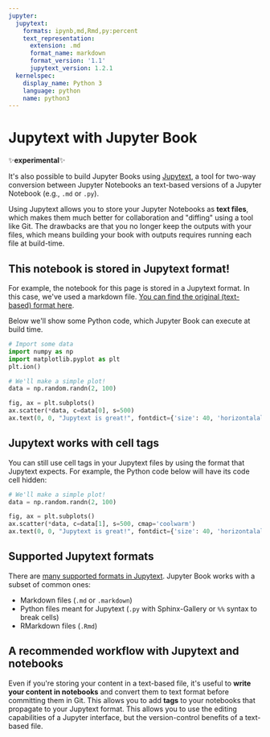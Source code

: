 ```yaml
---
jupyter:
  jupytext:
    formats: ipynb,md,Rmd,py:percent
    text_representation:
      extension: .md
      format_name: markdown
      format_version: '1.1'
      jupytext_version: 1.2.1
  kernelspec:
    display_name: Python 3
    language: python
    name: python3
---
```


# Jupytext with Jupyter Book

✨**experimental**✨

It's also possible to build Jupyter Books using [Jupytext](https://jupytext.readthedocs.io), a tool for
two-way conversion between Jupyter Notebooks an text-based versions of a Jupyter Notebook (e.g., `.md` or `.py`).

Using Jupytext allows you to store your Jupyter Notebooks as **text files**, which makes them much better for
collaboration and "diffing" using a tool like Git. The drawbacks are that you no longer keep the outputs with
your files, which means building your book with outputs requires running each file at build-time.

## This notebook is stored in Jupytext format!

For example, the notebook for this page is stored in a Jupytext format. In this case, we've used
a markdown file. [You can find the original (text-based) format here](https://github.com/jupyter/jupyter-book/blob/master/jupyter_book/book_template/content/use/jupytext.md).

Below we'll show some Python code, which Jupyter Book can execute at build time.

```python
# Import some data
import numpy as np
import matplotlib.pyplot as plt
plt.ion()
```

```python
# We'll make a simple plot!
data = np.random.randn(2, 100)

fig, ax = plt.subplots()
ax.scatter(*data, c=data[0], s=500)
ax.text(0, 0, "Jupytext is great!", fontdict={'size': 40, 'horizontalalignment': 'center'})
```

## Jupytext works with cell tags

You can still use cell tags in your Jupytext files by using the format that Jupytext expects.
For example, the Python code below will have its code cell hidden:

```python tags=["hide_input"]
# We'll make a simple plot!
data = np.random.randn(2, 100)

fig, ax = plt.subplots()
ax.scatter(*data, c=data[1], s=500, cmap='coolwarm')
ax.text(0, 0, "Jupytext is great!", fontdict={'size': 40, 'horizontalalignment': 'center'})
```

## Supported Jupytext formats

There are [many supported formats in Jupytext](https://jupytext.readthedocs.io/en/latest/formats.html). Jupyter
Book works with a subset of common ones:

* Markdown files (`.md` or `.markdown`)
* Python files meant for Jupytext (`.py` with Sphinx-Gallery or `%%` syntax to break cells)
* RMarkdown files (`.Rmd`)


## A recommended workflow with Jupytext and notebooks

Even if you're storing your content in a text-based file, it's useful to **write your content in notebooks**
and convert them to text format before committing them in Git. This allows you to add **tags** to your notebooks
that propagate to your Jupytext format. This allows you to use the editing capabilities of a Jupyter interface, but
the version-control benefits of a text-based file.
